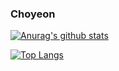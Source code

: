 ### Choyeon
[![Anurag's github stats](https://github-readme-stats.vercel.app/api?username=Choyeon&theme=radical)](https://github.com/anuraghazra/github-readme-stats)

[![Top Langs](https://github-readme-stats.vercel.app/api/top-langs/?username=Choyeon)](https://github.com/anuraghazra/github-readme-stats)

